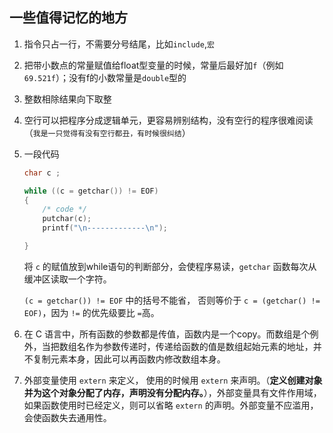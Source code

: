 ## 一些值得记忆的地方

1. 指令只占一行，不需要分号结尾，比如`include`,`宏`

2. 把带小数点的常量赋值给float型变量的时候，常量后最好加`f`（例如`69.521f`）；没有f的小数常量是`double`型的

3. 整数相除结果向下取整

4. 空行可以把程序分成逻辑单元，更容易辨别结构，没有空行的程序很难阅读（`我是一只觉得有没有空行都丑，有时候很纠结`）

5. 一段代码

    ```c
    char c ;

    while ((c = getchar()) != EOF)
    {
        /* code */
        putchar(c);
        printf("\n-------------\n");

    }
    ```

    将 `c` 的赋值放到while语句的判断部分，会使程序易读，`getchar` 函数每次从缓冲区读取一个字符。

    `(c = getchar()) != EOF` 中的括号不能省， 否则等价于 `c = (getchar() != EOF)`，因为 `!=` 的优先级要比 `=`高。

6. 在 C 语言中，所有函数的参数都是传值，函数内是一个copy。而数组是个例外，当把数组名作为参数传递时，传递给函数的值是数组起始元素的地址，并不复制元素本身，因此可以再函数内修改数组本身。

7. 外部变量使用 `extern` 来定义， 使用的时候用 `extern` 来声明。（**定义创建对象并为这个对象分配了内存，声明没有分配内存。**），外部变量具有文件作用域，如果函数使用时已经定义，则可以省略 `extern` 的声明。外部变量不应滥用，会使函数失去通用性。